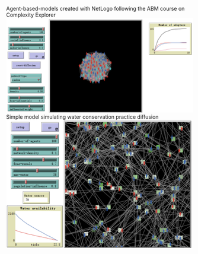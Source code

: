 Agent-based-models created with NetLogo following the ABM course on Complexity Explorer
![layout1](https://github.com/yiyizh11/Agent-based-models/blob/main/images/layout-diff.png)
Simple model simulating water conservation practice diffusion
![layout2](https://github.com/yiyizh11/Agent-based-models/blob/main/images/layout-water-conservation-diff.png)
